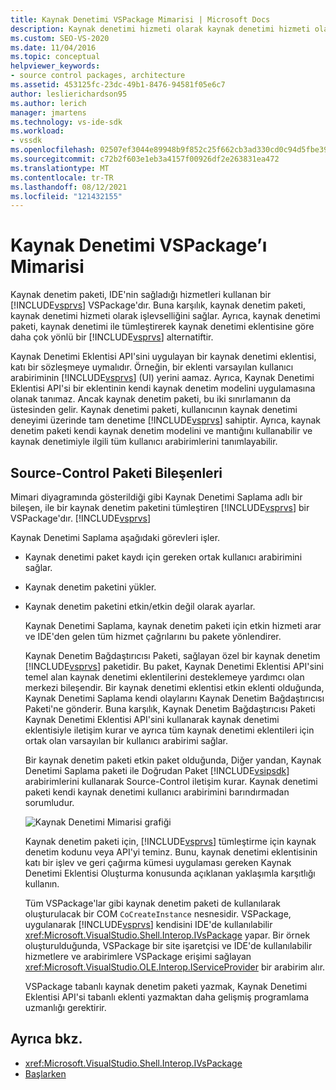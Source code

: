```yaml
---
title: Kaynak Denetimi VSPackage Mimarisi | Microsoft Docs
description: Kaynak denetimi hizmeti olarak kaynak denetimi hizmeti olarak kullanmak için işlev sağlayan bir VSPackage olan Visual Studio paketi mimarisi hakkında bilgi öğrenin.
ms.custom: SEO-VS-2020
ms.date: 11/04/2016
ms.topic: conceptual
helpviewer_keywords:
- source control packages, architecture
ms.assetid: 453125fc-23dc-49b1-8476-94581f05e6c7
author: leslierichardson95
ms.author: lerich
manager: jmartens
ms.technology: vs-ide-sdk
ms.workload:
- vssdk
ms.openlocfilehash: 02507ef3044e89948b9f852c25f662cb3ad330cd0c94d5fbe3985ff295e28d36
ms.sourcegitcommit: c72b2f603e1eb3a4157f00926df2e263831ea472
ms.translationtype: MT
ms.contentlocale: tr-TR
ms.lasthandoff: 08/12/2021
ms.locfileid: "121432155"
---
```

# <a name="source-control-vspackage-architecture"></a>Kaynak Denetimi VSPackage’ı Mimarisi
Kaynak denetim paketi, IDE'nin sağladığı hizmetleri kullanan bir [!INCLUDE[vsprvs](../../code-quality/includes/vsprvs_md.md)] VSPackage'dır. Buna karşılık, kaynak denetim paketi, kaynak denetimi hizmeti olarak işlevselliğini sağlar. Ayrıca, kaynak denetimi paketi, kaynak denetimi ile tümleştirerek kaynak denetimi eklentisine göre daha çok yönlü bir [!INCLUDE[vsprvs](../../code-quality/includes/vsprvs_md.md)] alternatiftir.

 Kaynak Denetimi Eklentisi API'sini uygulayan bir kaynak denetimi eklentisi, katı bir sözleşmeye uymalıdır. Örneğin, bir eklenti varsayılan kullanıcı arabiriminin [!INCLUDE[vsprvs](../../code-quality/includes/vsprvs_md.md)] (UI) yerini aamaz. Ayrıca, Kaynak Denetimi Eklentisi API'si bir eklentinin kendi kaynak denetim modelini uygulamasına olanak tanımaz. Ancak kaynak denetim paketi, bu iki sınırlamanın da üstesinden gelir. Kaynak denetimi paketi, kullanıcının kaynak denetimi deneyimi üzerinde tam denetime [!INCLUDE[vsprvs](../../code-quality/includes/vsprvs_md.md)] sahiptir. Ayrıca, kaynak denetim paketi kendi kaynak denetim modelini ve mantığını kullanabilir ve kaynak denetimiyle ilgili tüm kullanıcı arabirimlerini tanımlayabilir.

## <a name="source-control-package-components"></a>Source-Control Paketi Bileşenleri
 Mimari diyagramında gösterildiği gibi Kaynak Denetimi Saplama adlı bir bileşen, ile bir kaynak denetim paketini tümleştiren [!INCLUDE[vsprvs](../../code-quality/includes/vsprvs_md.md)] bir VSPackage'dır. [!INCLUDE[vsprvs](../../code-quality/includes/vsprvs_md.md)]

 Kaynak Denetimi Saplama aşağıdaki görevleri işler.

- Kaynak denetimi paket kaydı için gereken ortak kullanıcı arabirimini sağlar.

- Kaynak denetim paketini yükler.

- Kaynak denetim paketini etkin/etkin değil olarak ayarlar.

  Kaynak Denetimi Saplama, kaynak denetim paketi için etkin hizmeti arar ve IDE'den gelen tüm hizmet çağrılarını bu pakete yönlendirer.

  Kaynak Denetim Bağdaştırıcısı Paketi, sağlayan özel bir kaynak denetim [!INCLUDE[vsprvs](../../code-quality/includes/vsprvs_md.md)] paketidir. Bu paket, Kaynak Denetimi Eklentisi API'sini temel alan kaynak denetimi eklentilerini desteklemeye yardımcı olan merkezi bileşendir. Bir kaynak denetimi eklentisi etkin eklenti olduğunda, Kaynak Denetimi Saplama kendi olaylarını Kaynak Denetim Bağdaştırıcısı Paketi'ne gönderir. Buna karşılık, Kaynak Denetim Bağdaştırıcısı Paketi Kaynak Denetimi Eklentisi API'sini kullanarak kaynak denetimi eklentisiyle iletişim kurar ve ayrıca tüm kaynak denetimi eklentileri için ortak olan varsayılan bir kullanıcı arabirimi sağlar.

  Bir kaynak denetim paketi etkin paket olduğunda, Diğer yandan, Kaynak Denetimi Saplama paketi ile Doğrudan Paket [!INCLUDE[vsipsdk](../../extensibility/includes/vsipsdk_md.md)] arabirimlerini kullanarak Source-Control iletişim kurar. Kaynak denetimi paketi kendi kaynak denetimi kullanıcı arabirimini barındırmadan sorumludur.

  ![Kaynak Denetimi Mimarisi grafiği](../../extensibility/internals/media/vsipsccarch.gif "VSIPSCCArch")

  Kaynak denetim paketi için, [!INCLUDE[vsprvs](../../code-quality/includes/vsprvs_md.md)] tümleştirme için kaynak denetim kodunu veya API'yi teminz. Bunu, kaynak denetimi eklentisinin katı bir işlev ve geri çağırma kümesi uygulaması gereken Kaynak Denetimi Eklentisi Oluşturma konusunda açıklanan yaklaşımla karşıtlığı kullanın. [](../../extensibility/internals/creating-a-source-control-plug-in.md)

  Tüm VSPackage'lar gibi kaynak denetim paketi de kullanılarak oluşturulacak bir COM `CoCreateInstance` nesnesidir. VSPackage, uygulanarak [!INCLUDE[vsprvs](../../code-quality/includes/vsprvs_md.md)] kendisini IDE'de kullanılabilir <xref:Microsoft.VisualStudio.Shell.Interop.IVsPackage> yapar. Bir örnek oluşturulduğunda, VSPackage bir site işaretçisi ve IDE'de kullanılabilir hizmetlere ve arabirimlere VSPackage erişimi sağlayan <xref:Microsoft.VisualStudio.OLE.Interop.IServiceProvider> bir arabirim alır.

  VSPackage tabanlı kaynak denetim paketi yazmak, Kaynak Denetimi Eklentisi API'si tabanlı eklenti yazmaktan daha gelişmiş programlama uzmanlığı gerektirir.

## <a name="see-also"></a>Ayrıca bkz.
- <xref:Microsoft.VisualStudio.Shell.Interop.IVsPackage>
- [Başlarken](../../extensibility/internals/getting-started-with-source-control-vspackages.md)
